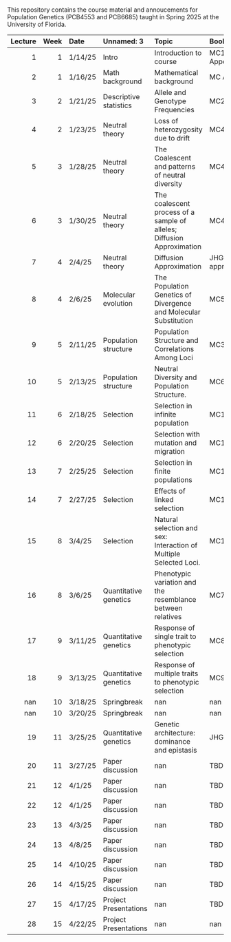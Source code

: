 # 
This repository contains the course material and annoucements for Population Genetics (PCB4553 and PCB6685) taught in Spring 2025 at the University of Florida. 


|   Lecture |   Week | Date    | Unnamed: 3             | Topic                                                                  | Book chapter                |
|----------:|-------:|:--------|:-----------------------|:-----------------------------------------------------------------------|:----------------------------|
|         1 |      1 | 1/14/25 | Intro                  | Introduction to course                                                 | MC1 Intro, Appendix         |
|         2 |      1 | 1/16/25 | Math background        | Mathematical background                                                | MC Appendix                 |
|         3 |      2 | 1/21/25 | Descriptive statistics | Allele and Genotype Frequencies                                        | MC2                         |
|         4 |      2 | 1/23/25 | Neutral theory         | Loss of heterozygosity due to drift                                    | MC4.1                       |
|         5 |      3 | 1/28/25 | Neutral theory         | The Coalescent and patterns of neutral diversity                       | MC4.2                       |
|         6 |      3 | 1/30/25 | Neutral theory         | The coalescent process of a sample of alleles; Diffusion Approximation | MC4.3                       |
|         7 |      4 | 2/4/25  | Neutral theory         | Diffusion Approximation                                                | JHG Diffusion approximation |
|         8 |      4 | 2/6/25  | Molecular evolution    | The Population Genetics of Divergence and Molecular Substitution       | MC5                         |
|         9 |      5 | 2/11/25 | Population structure   | Population Structure and Correlations Among Loci                       | MC3                         |
|        10 |      5 | 2/13/25 | Population structure   | Neutral Diversity and Population Structure.                            | MC6                         |
|        11 |      6 | 2/18/25 | Selection              | Selection in infinite population                                       | MC10                        |
|        12 |      6 | 2/20/25 | Selection              | Selection with mutation and migration                                  | MC11                        |
|        13 |      7 | 2/25/25 | Selection              | Selection in finite populations                                        | MC12                        |
|        14 |      7 | 2/27/25 | Selection              | Effects of linked selection                                            | MC13                        |
|        15 |      8 | 3/4/25  | Selection              | Natural selection and sex: Interaction of Multiple Selected Loci.      | MC14                        |
|        16 |      8 | 3/6/25  | Quantitative genetics  | Phenotypic variation and the resemblance between relatives             | MC7                         |
|        17 |      9 | 3/11/25 | Quantitative genetics  | Response of single trait to phenotypic selection                       | MC8                         |
|        18 |      9 | 3/13/25 | Quantitative genetics  | Response of multiple traits to phenotypic selection                    | MC9                         |
|       nan |     10 | 3/18/25 | Springbreak            | nan                                                                    | nan                         |
|       nan |     10 | 3/20/25 | Springbreak            | nan                                                                    | nan                         |
|        19 |     11 | 3/25/25 | Quantitative genetics  | Genetic architecture: dominance and epistasis                          | JHG6.4                      |
|        20 |     11 | 3/27/25 | Paper discussion       | nan                                                                    | TBD                         |
|        21 |     12 | 4/1/25  | Paper discussion       | nan                                                                    | TBD                         |
|        22 |     12 | 4/1/25  | Paper discussion       | nan                                                                    | TBD                         |
|        23 |     13 | 4/3/25  | Paper discussion       | nan                                                                    | TBD                         |
|        24 |     13 | 4/8/25  | Paper discussion       | nan                                                                    | TBD                         |
|        25 |     14 | 4/10/25 | Paper discussion       | nan                                                                    | TBD                         |
|        26 |     14 | 4/15/25 | Paper discussion       | nan                                                                    | TBD                         |
|        27 |     15 | 4/17/25 | Project Presentations  | nan                                                                    | TBD                         |
|        28 |     15 | 4/22/25 | Project Presentations  | nan                                                                    | nan                         |

